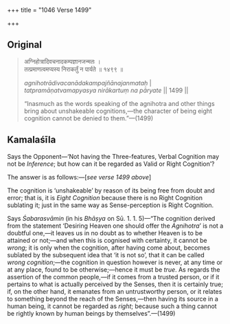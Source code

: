 +++
title = "1046 Verse 1499"

+++
## Original 
>
> अग्निहोत्रादिवचनादकम्पज्ञानजन्मतः ।  
> तत्प्रमाणत्वमप्यस्य निराकर्तुं न पार्यते ॥ १४९९ ॥ 
>
> *agnihotrādivacanādakampajñānajanmataḥ* \|  
> *tatpramāṇatvamapyasya nirākartuṃ na pāryate* \|\| 1499 \|\| 
>
> “Inasmuch as the words speaking of the agnihotra and other things bring about unshakeable cognitions,—the character of being eight cognition cannot be denied to them.”—(1499)



## Kamalaśīla

Says the Opponent—‘Not having the Three-features, Verbal Cognition may not be *Inference*; but how can it be regarded as Valid or Right Cognition’?

The answer is as follows:—[*see verse 1499 above*]

The cognition is ‘unshakeable’ by reason of its being free from doubt and error; that is, it is *Eight Cognition* because there is no Right Cognition sublating it; just in the same way as Sense-perception is Right Cognition.

Says *Śabarasvāmin* (in his *Bhāṣya* on Sū. 1. 1. 5)—“The cognition derived from the statement ‘Desiring Heaven one should offer the *Agnihotra*’ is not a doubtful one,—it leaves us in no doubt as to whether Heaven is to be attained or not;—and when this is cognised with certainty, it cannot be *wrong*; it is only when the cognition, after having come about, becomes subîated by the subsequent idea that ‘it is not so’, that it can be called *wrong cognition*;—the cognition in question however is never, at any time or at any place, found to be otherwise;—hence it must be *true*. As regards the assertion of the common people,—if it comes from a trusted person, or if it pertains to what is actually perceived by the Senses, then it is certainly true; if, on the other hand, it emanates from an untrustworthy person, or it relates to something beyond the reach of the Senses,—then having its source in a human being, it cannot be regarded as *right*; because such a thing cannot be rightly known by human beings by themselves”.—(1499)


